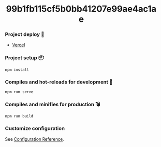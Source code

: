 <h1 align="center"> 99b1fb115cf5b0bb41207e99ae4ac1ae  </h1> 

### Project deploy 🛫

- <a href="https://99b1fb115cf5b0bb41207e99ae4ac1ae.netlify.app/"> Vercel </a>

### Project setup 📦
```
npm install
```

### Compiles and hot-reloads for development 🛫
```
npm run serve
```

### Compiles and minifies for production 💣
```
npm run build
```

### Customize configuration
See [Configuration Reference](https://cli.vuejs.org/config/).


